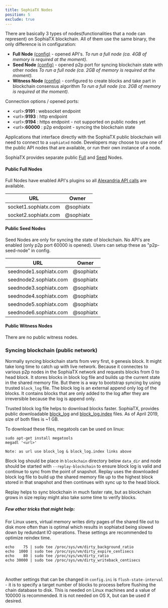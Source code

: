 ```yaml
---
title: SophiaTX Nodes
position: 5
exclude: true
---
```


There are basically 3 types of nodes(functionalities that a node can represent) on SophiaTX blockchain. 
All of them use the same binary, the only difference is in configuration:
* **Full Node** [(config)](https://github.com/SophiaTX/SophiaTX/blob/develop/contrib/fullnode_config.ini) - opened API's.
_To run a full node (ca. 4GB of memory is required at the moment)._
* **Seed Node** [(config)](https://) - opened p2p port for syncing blockchain state with other nodes
_To run a full node (ca. 2GB of memory is required at the moment)._
* **Witness Node** [(config)](https://github.com/SophiaTX/SophiaTX/blob/develop/contrib/fullnode_config.ini) - configured to create blocks and take part in blockchain consensus algorithm
_To run a full node (ca. 2GB of memory is required at the moment)._ 

Connection options / opened ports:
* \<url\>:**9191** : websocket endpoint
* \<url\>:**9193** : http endpoint
* \<url\>:**9194** : https endpoint - not supported on public nodes yet
* \<url\>:**60000** : p2p endpoint - syncing the blockchain state

Applications that interface directly with the SophiaTX public blockchain will need to connect to a `sophiatxd` node. 
Developers may choose to use one of the public API nodes that are available, or run their own instance of a node.

SophiaTX provides separate public [Full](#public-full-nodes) and [Seed](#public-seed-nodes) Nodes.

#### Public Full Nodes

Full Nodes have enabled API's plugins so all [Alexandria API calls](/apidefinitions/#apidefinitions-alexandria-api) are available. 

| URL                             | Owner          |
| ------------------------------- | -------------- |
| socket1.sophiatx.com            | @sophiatx      |
| socket2.sophiatx.com            | @sophiatx      |

#### Public Seed Nodes

Seed Nodes are only for syncing the state of blockchain. No API's are enabled (only p2p port 60000 is opened). 
Users can setup these as "p2p-seed-node" in config.

| URL                             | Owner          |
| ------------------------------- | -------------- |
| seednode1.sophiatx.com          | @sophiatx      |
| seednode2.sophiatx.com          | @sophiatx      |
| seednode3.sophiatx.com          | @sophiatx      |
| seednode4.sophiatx.com          | @sophiatx      |
| seednode5.sophiatx.com          | @sophiatx      |
| seednode6.sophiatx.com          | @sophiatx      |

#### Public Witness Nodes

There are no public witness nodes.

### Syncing blockchain (public network)

Normally syncing blockchain starts from very first, `0` genesis block. It might take long time to catch up with live network. 
Because it connectes to various p2p nodes in the SophiaTX network and requests blocks from 0 to head block. 
It stores blocks in block log file and builds up the current state in the shared memory file. 
But there is a way to bootstrap syncing by using trusted `block_log` file. 
The block log is an external append only log of the blocks. 
It contains blocks that are only added to the log after they are irreversible because the log is append only.

Trusted block log file helps to download blocks faster. SophiaTX, provides public downloadable 
[block_log](https://mega.nz/#!bJwCnQgQ!XincxIHD5XRl3vKqQT3xe4mgkqkeQ_8tKzD34tmXDek) and 
[block_log.index](https://mega.nz/#!Sc5gXShT!_6W8Ptu4HrU3TMUE5067RKP0qkNQADnJCy7d4Y-YyLw) files. 
As of April 2019, size of both files is ~1 GB.  

To download these files, megatools can be used on linux:
```
sudo apt-get install megatools
megadl '<url>'

Note: as url use block_log & block_log.index links above
```


Block log should be place in `blockchain` directory below `data_dir` and node should be started with `--replay-blockchain` 
to ensure block log is valid and continue to sync from the point of snapshot. 
Replay uses the downloaded block log file to build up the shared memory file up to the highest block stored in that snapshot and then 
continues with sync up to the head block.

Replay helps to sync blockchain in much faster rate, but as blockchain grows in size replay might also take some time to verify blocks. 

##### Few other tricks that might help: 

For Linux users, virtual memory writes dirty pages of the shared file out to disk more often than is optimal which results in sophiatxd 
being slowed down by redundant IO operations. These settings are recommended to optimize reindex time.

```
echo    75 | sudo tee /proc/sys/vm/dirty_background_ratio
echo  1000 | sudo tee /proc/sys/vm/dirty_expire_centisecs
echo    80 | sudo tee /proc/sys/vm/dirty_ratio
echo 30000 | sudo tee /proc/sys/vm/dirty_writeback_centisecs
```
<br>

Another settings that can be changed in `config.ini` is `flush-state-interval` - it is to specify a target number of blocks to process before flushing the chain database to disk. This is needed on Linux machines and a value of 100000 is recommended. It is not needed on OS X, but can be used if desired.
